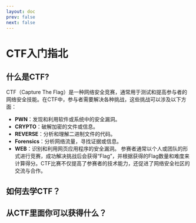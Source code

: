 ```yaml
---
layout: doc
prev: false
next: false
---
```

# CTF入门指北
## 什么是CTF?
CTF（Capture The Flag）是一种网络安全竞赛，通常用于测试和提高参与者的网络安全技能。在CTF中，参与者需要解决各种挑战，这些挑战可以涉及以下方面：

- **PWN**：发现和利用软件或系统中的安全漏洞。
- **CRYPTO**：破解加密的文件或信息。
- **REVERSE**：分析和理解二进制文件的代码。
- **Forensics**：分析网络流量，寻找证据或信息。
- **WEB**：识别和利用网页应用程序的安全漏洞。
参赛者通常以个人或团队的形式进行竞赛，成功解决挑战后会获得“Flag”，并根据获得的Flag数量和难度来计算得分。CTF比赛不仅提高了参赛者的技术能力，还促进了网络安全社区的交流与合作。

## 如何去学CTF？
## 从CTF里面你可以获得什么？

